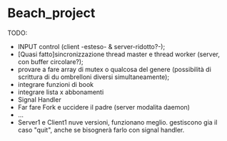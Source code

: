 # Beach_project
TODO:
* INPUT control (client -esteso- & server-ridotto?-);
* [Quasi fatto]sincronizzazione thread master e thread worker (server, con buffer circolare?);
* provare a fare array di mutex o qualcosa del genere (possibilità di scrittura di du ombrelloni diversi simultaneamente);
* integrare funzioni di book
* integrare lista x abbonamenti
* Signal Handler
* Far fare Fork e uccidere il padre (server modalita daemon)
* ...
* Server1 e Client1 nuve versioni, funzionano meglio. gestiscono gia il caso "quit", anche se bisognerà farlo con signal handler.
